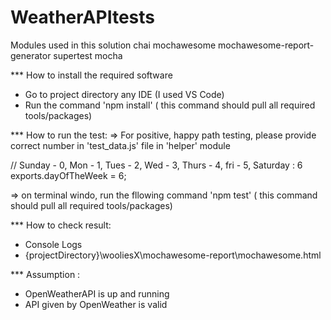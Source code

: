 # WeatherAPItests

Modules used in this solution
chai
mochawesome
mochawesome-report-generator
supertest
mocha


*** How to install the required software
- Go to project directory any IDE (I used VS Code)
- Run the command 'npm install' ( this command should pull all required tools/packages)


*** How to run the test:
=> For positive, happy path testing, please provide correct number in 'test_data.js' file in 'helper' module

// Sunday - 0, Mon - 1, Tues - 2, Wed - 3, Thurs - 4, fri - 5, Saturday : 6
exports.dayOfTheWeek = 6;

=> on terminal windo, run the fllowing command
'npm test' ( this command should pull all required tools/packages)



*** How to check result:
- Console Logs
- {projectDirectory}\wooliesX\mochawesome-report\mochawesome.html



*** Assumption : 
- OpenWeatherAPI is up and running
- API given by OpenWeather is valid


